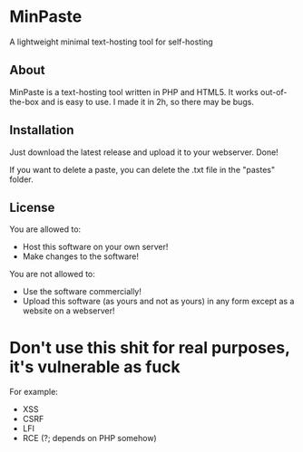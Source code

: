 # MinPaste
A lightweight minimal text-hosting tool for self-hosting

## About
MinPaste is a text-hosting tool written in PHP and HTML5. It works out-of-the-box and is easy to use. I made it in 2h, so there may be bugs.

## Installation
Just download the latest release and upload it to your webserver. Done!

If you want to delete a paste, you can delete the .txt file in the "pastes" folder.

## License
You are allowed to:
 - Host this software on your own server!
 - Make changes to the software!

You are not allowed to:
 - Use the software commercially!
 - Upload this software (as yours and not as yours) in any form except as a website on a webserver!


# Don't use this shit for real purposes, it's vulnerable as fuck
For example:
 - XSS
 - CSRF
 - LFI
 - RCE (?; depends on PHP somehow)
